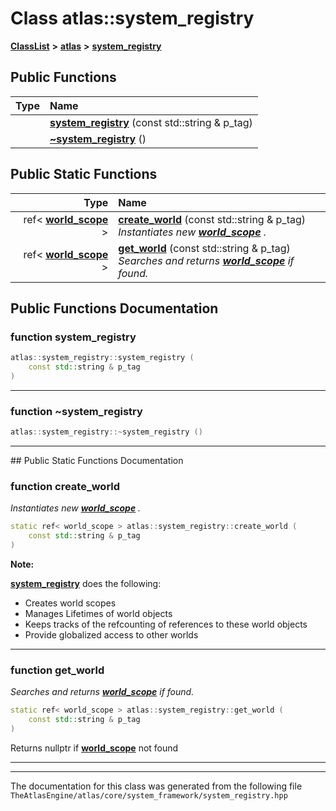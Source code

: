 

# Class atlas::system\_registry



[**ClassList**](annotated.md) **>** [**atlas**](namespaceatlas.md) **>** [**system\_registry**](classatlas_1_1system__registry.md)










































## Public Functions

| Type | Name |
| ---: | :--- |
|   | [**system\_registry**](#function-system_registry) (const std::string & p\_tag) <br> |
|   | [**~system\_registry**](#function-system_registry) () <br> |


## Public Static Functions

| Type | Name |
| ---: | :--- |
|  ref&lt; [**world\_scope**](classatlas_1_1world__scope.md) &gt; | [**create\_world**](#function-create_world) (const std::string & p\_tag) <br>_Instantiates new_ [_**world\_scope**_](classatlas_1_1world__scope.md) _._ |
|  ref&lt; [**world\_scope**](classatlas_1_1world__scope.md) &gt; | [**get\_world**](#function-get_world) (const std::string & p\_tag) <br>_Searches and returns_ [_**world\_scope**_](classatlas_1_1world__scope.md) _if found._ |


























## Public Functions Documentation




### function system\_registry 

```C++
atlas::system_registry::system_registry (
    const std::string & p_tag
) 
```




<hr>



### function ~system\_registry 

```C++
atlas::system_registry::~system_registry () 
```




<hr>
## Public Static Functions Documentation




### function create\_world 

_Instantiates new_ [_**world\_scope**_](classatlas_1_1world__scope.md) _._
```C++
static ref< world_scope > atlas::system_registry::create_world (
    const std::string & p_tag
) 
```





**Note:**

[**system\_registry**](classatlas_1_1system__registry.md) does the following:
* Creates world scopes
* Manages Lifetimes of world objects
* Keeps tracks of the refcounting of references to these world objects
* Provide globalized access to other worlds 







        

<hr>



### function get\_world 

_Searches and returns_ [_**world\_scope**_](classatlas_1_1world__scope.md) _if found._
```C++
static ref< world_scope > atlas::system_registry::get_world (
    const std::string & p_tag
) 
```



Returns nullptr if [**world\_scope**](classatlas_1_1world__scope.md) not found 


        

<hr>

------------------------------
The documentation for this class was generated from the following file `TheAtlasEngine/atlas/core/system_framework/system_registry.hpp`

